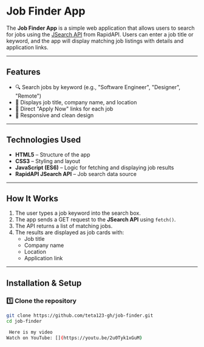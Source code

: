 # Job Finder App

The **Job Finder App** is a simple web application that allows users to search for jobs using the [JSearch API](https://rapidapi.com/letscrape-6bRBa3QguO5/api/jsearch/) from RapidAPI. Users can enter a job title or keyword, and the app will display matching job listings with details and application links.

---

## Features
- 🔍 Search jobs by keyword (e.g., "Software Engineer", "Designer", "Remote")
- 📍 Displays job title, company name, and location
- 🔗 Direct "Apply Now" links for each job
- 📱 Responsive and clean design

---

## Technologies Used
- **HTML5** – Structure of the app
- **CSS3** – Styling and layout
- **JavaScript (ES6)** – Logic for fetching and displaying job results
- **RapidAPI JSearch API** – Job search data source

---

## How It Works
1. The user types a job keyword into the search box.
2. The app sends a GET request to the **JSearch API** using `fetch()`.
3. The API returns a list of matching jobs.
4. The results are displayed as job cards with:
   - Job title
   - Company name
   - Location
   - Application link

---

## Installation & Setup

### 1️⃣ Clone the repository
```bash
git clone https://github.com/teta123-gh/job-finder.git
cd job-finder

 Here is my video 
Watch on YouTube: [](https://youtu.be/2u0Tyk1xGuM)



